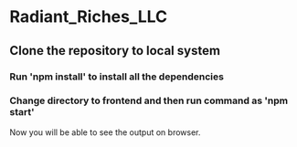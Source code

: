 # Radiant_Riches_LLC

## Clone the repository to local system

### Run 'npm install' to install all the dependencies

### Change directory to frontend and then run command as 'npm start'

Now you will be able to see the output on browser.
